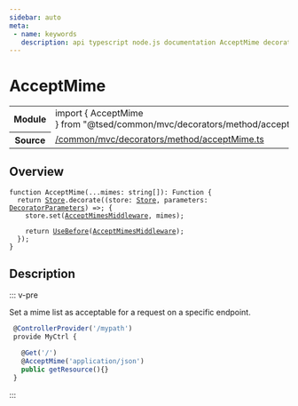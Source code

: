 ```yaml
---
sidebar: auto
meta:
 - name: keywords
   description: api typescript node.js documentation AcceptMime decorator
---
```

# AcceptMime <Badge text="Decorator" type="decorator"/>
<!-- Summary -->
<section class="symbol-info"><table class="is-full-width"><tbody><tr><th>Module</th><td><div class="lang-typescript"><span class="token keyword">import</span> { AcceptMime }&nbsp;<span class="token keyword">from</span>&nbsp;<span class="token string">"@tsed/common/mvc/decorators/method/acceptMime"</span></div></td></tr><tr><th>Source</th><td><a href="https://github.com/Romakita/ts-express-decorators/blob/v4.30.2/src//common/mvc/decorators/method/acceptMime.ts#L0-L0">/common/mvc/decorators/method/acceptMime.ts</a></td></tr></tbody></table></section>

<!-- Overview -->
## Overview


<pre><code class="typescript-lang ">function <span class="token function">AcceptMime</span><span class="token punctuation">(</span>...mimes<span class="token punctuation">:</span> <span class="token keyword">string</span><span class="token punctuation">[</span><span class="token punctuation">]</span><span class="token punctuation">)</span><span class="token punctuation">:</span> Function <span class="token punctuation">{</span>
  return <a href="/api/core/class/Store.html"><span class="token">Store</span></a>.<span class="token function">decorate</span><span class="token punctuation">(</span><span class="token punctuation">(</span>store<span class="token punctuation">:</span> <a href="/api/core/class/Store.html"><span class="token">Store</span></a><span class="token punctuation">,</span> parameters<span class="token punctuation">:</span> <a href="/api/core/interfaces/DecoratorParameters.html"><span class="token">DecoratorParameters</span></a><span class="token punctuation">)</span> =&gt<span class="token punctuation">;</span> <span class="token punctuation">{</span>
    store.<span class="token function">set</span><span class="token punctuation">(</span><a href="/api/common/mvc/components/AcceptMimesMiddleware.html"><span class="token">AcceptMimesMiddleware</span></a><span class="token punctuation">,</span> mimes<span class="token punctuation">)</span><span class="token punctuation">;</span>

    return <span class="token function"><a href="/api/common/mvc/decorators/method/UseBefore.html"><span class="token">UseBefore</span></a></span><span class="token punctuation">(</span><a href="/api/common/mvc/components/AcceptMimesMiddleware.html"><span class="token">AcceptMimesMiddleware</span></a><span class="token punctuation">)</span><span class="token punctuation">;</span>
  <span class="token punctuation">}</span><span class="token punctuation">)</span><span class="token punctuation">;</span>
<span class="token punctuation">}</span>
</code></pre>



<!-- Description -->
## Description

::: v-pre

Set a mime list as acceptable for a request on a specific endpoint.

```typescript
 @ControllerProvider('/mypath')
 provide MyCtrl {

   @Get('/')
   @AcceptMime('application/json')
   public getResource(){}
 }
```


:::